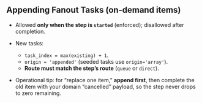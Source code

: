 ## Appending Fanout Tasks (on-demand items)

* Allowed **only when the step is `started`** (enforced); disallowed after completion.
* New tasks:

  * `task_index = max(existing) + 1`.
  * `origin = 'appended'` (seeded tasks use `origin='array'`).
  * **Route must match the step’s route** (`queue` or `direct`).
* Operational tip: for “replace one item,” **append first**, then complete the old item with your domain “cancelled” payload, so the step never drops to zero remaining.
